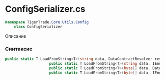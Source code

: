 
# ConfigSerializer.cs
```csharp
namespace TigerTrade.Core.Utils.Config  
    class ConfigSerializer
```

Описание

### Синтаксис
```csharp
public static T LoadFromString<T>(string data, DataContractResolver resolver = null)
                    public static T LoadFromString<T>(string data, IEnumerable<Type> knownTypes)
                    public static T LoadFromString<T>(byte[] data, DataContractResolver resolver = null)
                    public static T LoadFromString<T>(byte[] data, IEnumerable<Type> knownTypes)
```


                    
                    